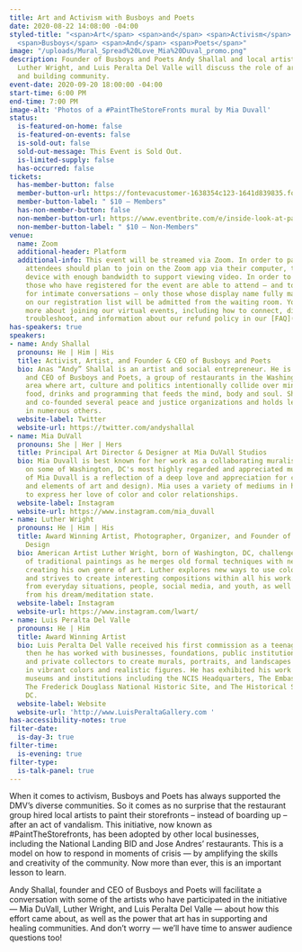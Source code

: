 ```yaml
---
title: Art and Activism with Busboys and Poets
date: 2020-08-22 14:08:00 -04:00
styled-title: "<span>Art</span> <span>and</span> <span>Activism</span> <span>with</span>
  <span>Busboys</span> <span>And</span> <span>Poets</span>"
image: "/uploads/Mural_Spread%20Love_Mia%20Duval_promo.png"
description: Founder of Busboys and Poets Andy Shallal and local artists Mia DuVall,
  Luther Wright, and Luis Peralta Del Valle will discuss the role of art in activism
  and building community.
event-date: 2020-09-20 18:00:00 -04:00
start-time: 6:00 PM
end-time: 7:00 PM
image-alt: 'Photos of a #PaintTheStoreFronts mural by Mia Duvall'
status:
  is-featured-on-home: false
  is-featured-on-events: false
  is-sold-out: false
  sold-out-message: This Event is Sold Out.
  is-limited-supply: false
  has-occurred: false
tickets:
  has-member-button: false
  member-button-url: https://fontevacustomer-1638354c123-1641d839835.force.com/services/oauth2/authorize?client_id=3MVG9nthuDc9owbcOq7_07W.HriOQQPWTbMkrpOla.ajDQlTHf4_uby_mhwylcX.mJBU2O2SppTiZMS0J_HJd&response_type=code&redirect_uri=https://ikit.aiga.org/ikit_national_util/ikit-national-util-sso-redirect/&state=https%3A%2F%2Fdc.aiga.org%2Fevent%2Finside-look-at-paintthestorefronts%2F%3Fredirect_source%3Deventbrite_register
  member-button-label: " $10 — Members"
  has-non-member-button: false
  non-member-button-url: https://www.eventbrite.com/e/inside-look-at-paintthestorefronts-tickets-117856781807
  non-member-button-label: " $10 — Non-Members"
venue:
  name: Zoom
  additional-header: Platform
  additional-info: This event will be streamed via Zoom. In order to participate fully,
    attendees should plan to join on the Zoom app via their computer, tablet, or mobile
    device with enough bandwidth to support viewing video. In order to ensure only
    those who have registered for the event are able to attend — and to create space
    for intimate conversations — only those whose display name fully matches the name
    on our registration list will be admitted from the waiting room. You can find
    more about joining our virtual events, including how to connect, directions to
    troubleshoot, and information about our refund policy in our [FAQ](/faqs/)
has-speakers: true
speakers:
- name: Andy Shallal
  pronouns: He | Him | His
  title: Activist, Artist, and Founder & CEO of Busboys and Poets
  bio: Anas “Andy” Shallal is an artist and social entrepreneur. He is the founder
    and CEO of Busboys and Poets, a group of restaurants in the Washington Metropolitan
    area where art, culture and politics intentionally collide over mindfully sourced
    food, drinks and programming that feeds the mind, body and soul. Shallal has founded
    and co-founded several peace and justice organizations and holds leadership positions
    in numerous others.
  website-label: Twitter
  website-url: https://twitter.com/andyshallal
- name: Mia DuVall
  pronouns: She | Her | Hers
  title: Principal Art Director & Designer at Mia DuVall Studios
  bio: Mia Duvall is best known for her work as a collaborating muralist and art director
    on some of Washington, DC's most highly regarded and appreciated murals. The work
    of Mia Duvall is a reflection of a deep love and appreciation for color (and the principles
    and elements of art and design). Mia uses a variety of mediums in her artwork
    to express her love of color and color relationships. 
  website-label: Instagram
  website-url: https://www.instagram.com/mia_duvall
- name: Luther Wright
  pronouns: He | Him | His
  title: Award Winning Artist, Photographer, Organizer, and Founder of LW Arts and
    Design
  bio: American Artist Luther Wright, born of Washington, DC, challenges the boundaries
    of traditional paintings as he merges old formal techniques with new modern techniques
    creating his own genre of art. Luther explores new ways to use color and texture
    and strives to create interesting compositions within all his work. He draws inspiration
    from everyday situations, people, social media, and youth, as well as visions
    from his dream/meditation state.
  website-label: Instagram
  website-url: https://www.instagram.com/lwart/
- name: Luis Peralta Del Valle
  pronouns: He | Him
  title: Award Winning Artist
  bio: Luis Peralta Del Valle received his first commission as a teenager, and since
    then he has worked with businesses, foundations, public institutions, museums,
    and private collectors to create murals, portraits, and landscapes that tell stories
    in vibrant colors and realistic figures. He has exhibited his work at various
    museums and institutions including the NCIS Headquarters, The Embassy of Italy,
    The Frederick Douglass National Historic Site, and The Historical Society of Washington,
    DC.
  website-label: Website
  website-url: 'http://www.LuisPeraltaGallery.com '
has-accessibility-notes: true
filter-date:
  is-day-3: true
filter-time:
  is-evening: true
filter-type:
  is-talk-panel: true
---
```


When it comes to activism, Busboys and Poets has always supported the DMV’s diverse communities. So it comes as no surprise that the restaurant group hired local artists to paint their storefronts – instead of boarding up – after an act of vandalism. This initiative, now known as #PaintTheStorefronts, has been adopted by other local businesses, including the National Landing BID and Jose Andres’ restaurants. This is a model on how to respond in moments of crisis — by amplifying the skills and creativity of the community. Now more than ever, this is an important lesson to learn.

Andy Shallal, founder and CEO of Busboys and Poets will facilitate a conversation with some of the artists who have participated in the initiative — Mia DuVall, Luther Wright, and Luis Peralta Del Valle — about how this effort came about, as well as the power that art has in supporting and healing communities. And don’t worry — we’ll have time to answer audience questions too!
